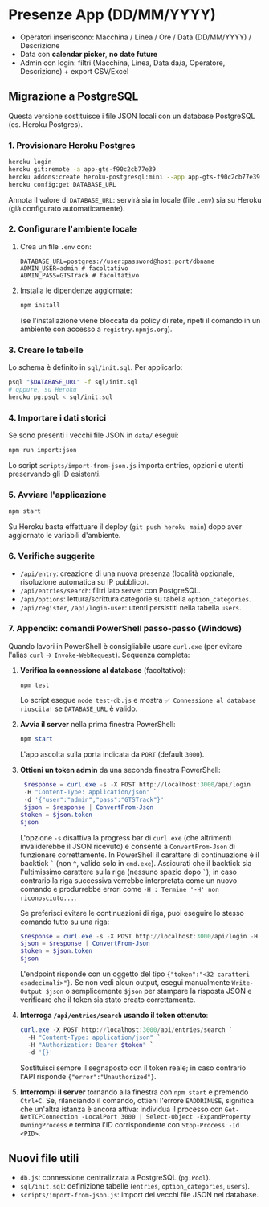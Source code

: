 # Presenze App (DD/MM/YYYY)

- Operatori inseriscono: Macchina / Linea / Ore / Data (DD/MM/YYYY) / Descrizione
- Data con **calendar picker**, **no date future**
- Admin con login: filtri (Macchina, Linea, Data da/a, Operatore, Descrizione) + export CSV/Excel

## Migrazione a PostgreSQL

Questa versione sostituisce i file JSON locali con un database PostgreSQL (es. Heroku Postgres).

### 1. Provisionare Heroku Postgres

```bash
heroku login
heroku git:remote -a app-gts-f90c2cb77e39
heroku addons:create heroku-postgresql:mini --app app-gts-f90c2cb77e39
heroku config:get DATABASE_URL
```

Annota il valore di `DATABASE_URL`: servirà sia in locale (file `.env`) sia su Heroku (già configurato automaticamente).

### 2. Configurare l'ambiente locale

1. Crea un file `.env` con:
   ```env
   DATABASE_URL=postgres://user:password@host:port/dbname
   ADMIN_USER=admin # facoltativo
   ADMIN_PASS=GTSTrack # facoltativo
   ```
2. Installa le dipendenze aggiornate:
   ```bash
   npm install
   ```
   (se l'installazione viene bloccata da policy di rete, ripeti il comando in un ambiente con accesso a `registry.npmjs.org`).

### 3. Creare le tabelle

Lo schema è definito in `sql/init.sql`. Per applicarlo:

```bash
psql "$DATABASE_URL" -f sql/init.sql
# oppure, su Heroku
heroku pg:psql < sql/init.sql
```

### 4. Importare i dati storici

Se sono presenti i vecchi file JSON in `data/` esegui:

```bash
npm run import:json
```

Lo script `scripts/import-from-json.js` importa entries, opzioni e utenti preservando gli ID esistenti.

### 5. Avviare l'applicazione

```bash
npm start
```

Su Heroku basta effettuare il deploy (`git push heroku main`) dopo aver aggiornato le variabili d'ambiente.

### 6. Verifiche suggerite

- `/api/entry`: creazione di una nuova presenza (località opzionale, risoluzione automatica su IP pubblico).
- `/api/entries/search`: filtri lato server con PostgreSQL.
- `/api/options`: lettura/scrittura categorie su tabella `option_categories`.
- `/api/register`, `/api/login-user`: utenti persistiti nella tabella `users`.

### 7. Appendix: comandi PowerShell passo-passo (Windows)

Quando lavori in PowerShell è consigliabile usare `curl.exe` (per evitare l'alias `curl` → `Invoke-WebRequest`). Sequenza completa:

1. **Verifica la connessione al database** (facoltativo):

   ```powershell
   npm test
   ```

   Lo script esegue `node test-db.js` e mostra `✅ Connessione al database riuscita!` se `DATABASE_URL` è valido.

2. **Avvia il server** nella prima finestra PowerShell:

   ```powershell
   npm start
   ```

   L'app ascolta sulla porta indicata da `PORT` (default `3000`).

3. **Ottieni un token admin** da una seconda finestra PowerShell:

   ```powershell
    $response = curl.exe -s -X POST http://localhost:3000/api/login
    -H "Content-Type: application/json" `
    -d '{"user":"admin","pass":"GTSTrack"}'
    $json = $response | ConvertFrom-Json
   $token = $json.token
   $json
   ```

   L'opzione `-s` disattiva la progress bar di `curl.exe` (che altrimenti invaliderebbe il JSON ricevuto) e consente a `ConvertFrom-Json` di funzionare correttamente. In PowerShell il carattere di continuazione è il backtick `` ` `` (non `^`, valido solo in `cmd.exe`). Assicurati che il backtick sia l'ultimissimo carattere sulla riga (nessuno spazio dopo `` ` ``); in caso contrario la riga successiva verrebbe interpretata come un nuovo comando e produrrebbe errori come `-H : Termine '-H' non riconosciuto...`.

   Se preferisci evitare le continuazioni di riga, puoi eseguire lo stesso comando tutto su una riga:

   ```powershell
   $response = curl.exe -s -X POST http://localhost:3000/api/login -H "Content-Type: application/json" -d '{"user":"admin","pass":"GTSTrack"}'
   $json = $response | ConvertFrom-Json
   $token = $json.token
   $json
   ```

   L'endpoint risponde con un oggetto del tipo `{"token":"<32 caratteri esadecimali>"}`. Se non vedi alcun output, esegui
   manualmente `Write-Output $json` o semplicemente `$json` per stampare la risposta JSON e verificare che il token sia stato
   creato correttamente.

4. **Interroga `/api/entries/search` usando il token ottenuto**:

   ```powershell
   curl.exe -X POST http://localhost:3000/api/entries/search `
     -H "Content-Type: application/json" `
     -H "Authorization: Bearer $token" `
     -d '{}'
   ```

   Sostituisci sempre il segnaposto con il token reale; in caso contrario l'API risponde `{"error":"Unauthorized"}`.

5. **Interrompi il server** tornando alla finestra con `npm start` e premendo `Ctrl+C`. Se, rilanciando il comando, ottieni l'errore `EADDRINUSE`, significa che un'altra istanza è ancora attiva: individua il processo con `Get-NetTCPConnection -LocalPort 3000 | Select-Object -ExpandProperty OwningProcess` e termina l'ID corrispondente con `Stop-Process -Id <PID>`.

## Nuovi file utili

- `db.js`: connessione centralizzata a PostgreSQL (`pg.Pool`).
- `sql/init.sql`: definizione tabelle (`entries`, `option_categories`, `users`).
- `scripts/import-from-json.js`: import dei vecchi file JSON nel database.
